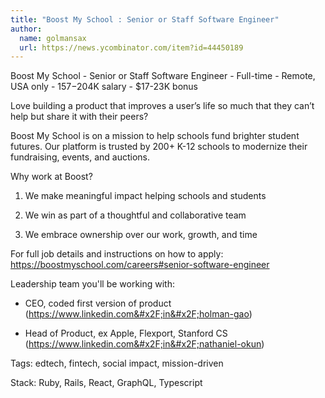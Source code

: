 ```yaml
---
title: "Boost My School : Senior or Staff Software Engineer"
author:
  name: golmansax
  url: https://news.ycombinator.com/item?id=44450189
---
```


<JobNavigation />

Boost My School - Senior or Staff Software Engineer - Full-time - Remote, USA only - $157-$204K salary - $17-23K bonus

Love building a product that improves a user’s life so much that they can’t help but share it with their peers?

Boost My School is on a mission to help schools fund brighter student futures. Our platform is trusted by 200+ K-12 schools to modernize their fundraising, events, and auctions.

Why work at Boost?

1. We make meaningful impact helping schools and students

2. We win as part of a thoughtful and collaborative team

3. We embrace ownership over our work, growth, and time

For full job details and instructions on how to apply: <a href="https:&#x2F;&#x2F;boostmyschool.com&#x2F;careers#senior-software-engineer" rel="nofollow">https:&#x2F;&#x2F;boostmyschool.com&#x2F;careers#senior-software-engineer</a>

Leadership team you&#x27;ll be working with:

- CEO, coded first version of product (<a href="https:&#x2F;&#x2F;www.linkedin.com&#x2F;in&#x2F;holman-gao" rel="nofollow">https:&#x2F;&#x2F;www.linkedin.com&#x2F;in&#x2F;holman-gao</a>)

- Head of Product, ex Apple, Flexport, Stanford CS (<a href="https:&#x2F;&#x2F;www.linkedin.com&#x2F;in&#x2F;nathaniel-okun" rel="nofollow">https:&#x2F;&#x2F;www.linkedin.com&#x2F;in&#x2F;nathaniel-okun</a>)

Tags: edtech, fintech, social impact, mission-driven

Stack: Ruby, Rails, React, GraphQL, Typescript
<JobApplication />
